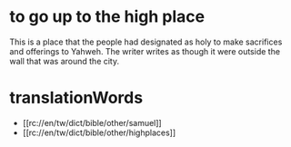 # to go up to the high place

This is a place that the people had designated as holy to make sacrifices and offerings to Yahweh. The writer writes as though it were outside the wall that was around the city.

# translationWords

* [[rc://en/tw/dict/bible/other/samuel]]
* [[rc://en/tw/dict/bible/other/highplaces]]